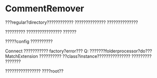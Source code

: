 CommentRemover
==============
???regular?directory????????????
??????????????
??????????????

?????????
???????????????? ??????


?????config
??????????

Connect
???????????
factory?error???
Q: ???????folderprocessor?do???
MatchExtension
??????????
??class?instance???????????????
????????? ???????

????????????????
????root??